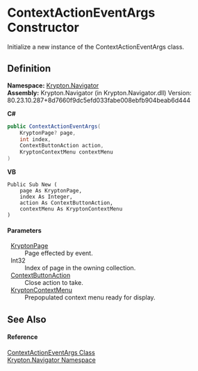 # ContextActionEventArgs Constructor


Initialize a new instance of the ContextActionEventArgs class.



## Definition
**Namespace:** <a href="a21ac074-d119-3dc6-bd1c-d3a12c0128bc.md">Krypton.Navigator</a>  
**Assembly:** Krypton.Navigator (in Krypton.Navigator.dll) Version: 80.23.10.287+8d7660f9dc5efd033fabe008ebfb904beab6d444

**C#**
``` C#
public ContextActionEventArgs(
	KryptonPage? page,
	int index,
	ContextButtonAction action,
	KryptonContextMenu contextMenu
)
```
**VB**
``` VB
Public Sub New ( 
	page As KryptonPage,
	index As Integer,
	action As ContextButtonAction,
	contextMenu As KryptonContextMenu
)
```



#### Parameters
<dl><dt>  <a href="6152055e-8626-d35d-405b-6d965a03471a.md">KryptonPage</a></dt><dd>Page effected by event.</dd><dt>  Int32</dt><dd>Index of page in the owning collection.</dd><dt>  <a href="7025a566-04a1-2ba8-0198-d9fa1fe5f450.md">ContextButtonAction</a></dt><dd>Close action to take.</dd><dt>  <a href="be1800e7-d2d1-ad14-d15d-ac42eaa8392b.md">KryptonContextMenu</a></dt><dd>Prepopulated context menu ready for display.</dd></dl>

## See Also


#### Reference
<a href="be89208b-e092-a04e-72aa-dcfd85458b71.md">ContextActionEventArgs Class</a>  
<a href="a21ac074-d119-3dc6-bd1c-d3a12c0128bc.md">Krypton.Navigator Namespace</a>  
